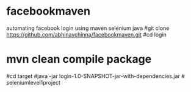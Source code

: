 # facebookmaven
automating facebook login using maven selenium java
#git clone https://github.com/abhinavchinna/facebookmaven.git
#cd login
# mvn clean compile package
#cd target 
#java -jar login-1.0-SNAPSHOT-jar-with-dependencies.jar
#   s e l e n i u m l e v e l 1 p r o j e c t  
 